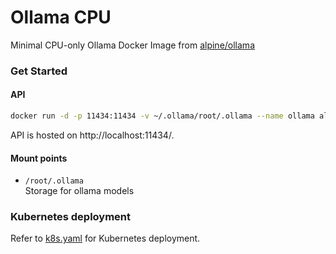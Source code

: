 # Ollama CPU

Minimal CPU-only Ollama Docker Image from [alpine/ollama](https://hub.docker.com/r/alpine/ollama)

### Get Started

#### API

```bash
docker run -d -p 11434:11434 -v ~/.ollama/root/.ollama --name ollama alpine/ollama
```

API is hosted on http://localhost:11434/.

#### Mount points

- `/root/.ollama`  
  Storage for ollama models

### Kubernetes deployment

Refer to [k8s.yaml](https://github.com/z-george-ma/ai-tools/blob/main/ollama-cpu/k8s.yaml) for Kubernetes deployment.

